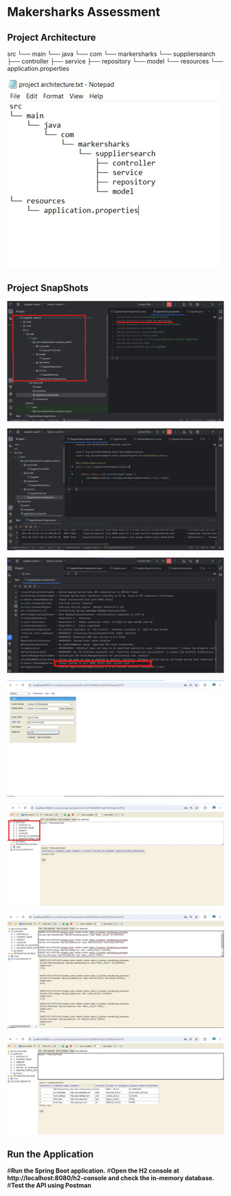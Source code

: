 # Makersharks Assessment

## Project Architecture

src
└── main
    └── java
        └── com
            └── markersharks
                └── suppliersearch
                    ├── controller
                    ├── service
                    ├── repository
                    └── model
└── resources
    └── application.properties

![IDE7](https://github.com/saiviswanathpadala/Search-API/blob/main/OUTPUT%20SNAPS/IDE7.jpg)


## Project SnapShots

![IDE0](https://github.com/saiviswanathpadala/Search-API/blob/main/OUTPUT%20SNAPS/IDE0.jpg)

![IDE1](https://github.com/saiviswanathpadala/Search-API/blob/main/OUTPUT%20SNAPS/IDE1.jpg)

![IDE2](https://github.com/saiviswanathpadala/Search-API/blob/main/OUTPUT%20SNAPS/IDE2.jpg)

![IDE3](https://github.com/saiviswanathpadala/Search-API/blob/main/OUTPUT%20SNAPS/IDE3.jpg)

![IDE4](https://github.com/saiviswanathpadala/Search-API/blob/main/OUTPUT%20SNAPS/IDE4.jpg)

![IDE5](https://github.com/saiviswanathpadala/Search-API/blob/main/OUTPUT%20SNAPS/IDE5.jpg)

![IDE6](https://github.com/saiviswanathpadala/Search-API/blob/main/OUTPUT%20SNAPS/IDE6.jpg)

## Run the Application
#**Run the Spring Boot application.**
#**Open the H2 console at http://localhost:8080/h2-console and check the in-memory database.**
#**Test the API using Postman**
